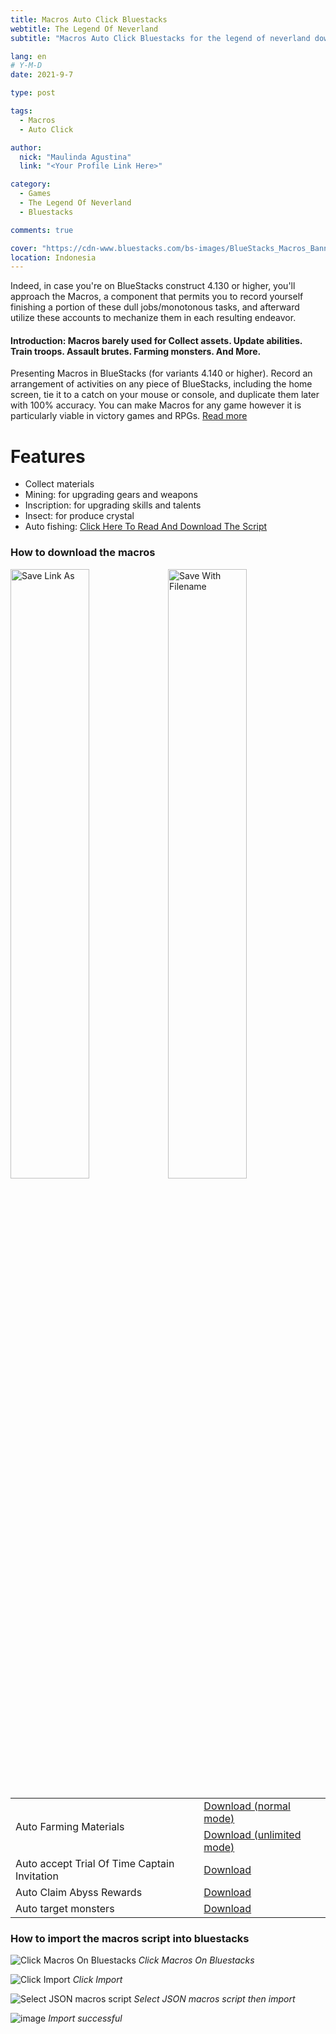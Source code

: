 ```yaml
---
title: Macros Auto Click Bluestacks
webtitle: The Legend Of Neverland
subtitle: "Macros Auto Click Bluestacks for the legend of neverland download"

lang: en
# Y-M-D
date: 2021-9-7

type: post

tags:
  - Macros
  - Auto Click

author:
  nick: "Maulinda Agustina"
  link: "<Your Profile Link Here>"

category:
  - Games
  - The Legend Of Neverland
  - Bluestacks

comments: true

cover: "https://cdn-www.bluestacks.com/bs-images/BlueStacks_Macros_Banner_EN.jpg"
location: Indonesia
---
```


Indeed, in case you're on BlueStacks construct 4.130 or higher, you'll approach the Macros, a component that permits you to record yourself finishing a portion of these dull jobs/monotonous tasks, and afterward utilize these accounts to mechanize them in each resulting endeavor.

#### Introduction: Macros barely used for Collect assets. Update abilities. Train troops. Assault brutes. Farming monsters. And More.

Presenting Macros in BlueStacks (for variants 4.140 or higher). Record an arrangement of activities on any piece of BlueStacks, including the home screen, tie it to a catch on your mouse or console, and duplicate them later with 100% accuracy. You can make Macros for any game however it is particularly viable in victory games and RPGs. [Read more](https://www.bluestacks.com/features/macros.html)

# Features

  - Collect materials
  - Mining: for upgrading gears and weapons
  - Inscription: for upgrading skills and talents
  - Insect: for produce crystal
  - Auto fishing: [Click Here To Read And Download The Script](/The%20Legend%20Of%20Neverland/Fishing.html)

### How to download the macros

<div style="clear:both;"></div>
<div style="width: 100%;">
  <img src="https://user-images.githubusercontent.com/12471057/132330527-d978ef5c-aa2d-4387-bf65-bf817ae66c97.png" width="50%" height="auto" alt="Save Link As" style="display:inline-block;float:left;" />
  <img src="https://user-images.githubusercontent.com/12471057/132330641-d0b6dd99-34b4-42c4-81aa-4be7bddfb4b7.png" width="50%" height="auto" alt="Save With Filename" style="display:inline-block;float:left;" />
</div>
<div style="clear:both;"></div>

<table class="table table-responsive">
  <tr>
    <td rowspan="2">Auto Farming Materials</td>
    <td><a href="Macros/auto%20action%20%5Bn%5D.json">Download (normal mode)</a></td>
  </tr>
  <tr>
    <td><a href="Macros/auto%20action%20%5Bu1%5D.json">Download (unlimited mode)</a></td>
  </tr>
  <tr>
    <td>Auto accept Trial Of Time Captain Invitation</td>
    <td><a href="Macros/auto%20acc%20tt.json">Download</a></td>
  </tr>
  <tr>
    <td>Auto Claim Abyss Rewards</td>
    <td><a href="Macros/auto%20claim%20abyss.json">Download</a></td>
  </tr>
  <tr>
    <td>Auto target monsters</td>
    <td><a href="Macros/auto%20target.json">Download</a></td>
  </tr>
</table>

### How to import the macros script into bluestacks

![Click Macros On Bluestacks](https://user-images.githubusercontent.com/12471057/132939380-d9fbf1d7-2cb1-469a-a29b-cf3f1c33084f.png)
_Click Macros On Bluestacks_

![Click Import](https://user-images.githubusercontent.com/12471057/132939401-b1a36399-2d91-46bd-82f9-78cb8e65c985.png)
_Click Import_

![Select JSON macros script](https://user-images.githubusercontent.com/12471057/132939413-53a2940a-d018-4b04-963c-9968abd6304c.png)
_Select JSON macros script then import_

![image](https://user-images.githubusercontent.com/12471057/132939502-c9bb6e0c-284b-47a9-84b5-8863af2266f5.png)
_Import successful_
